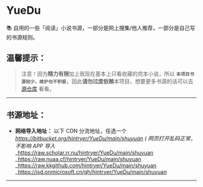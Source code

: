 # YueDu
📚 自用的一些「阅读」小说书源，一部分是网上搜集/他人推荐，一部分是自己写的书源规则。  

## 温馨提示：
> 注意！因为**精力有限**加上我现在基本上只看收藏的完本小说，所以 **`本项目书源较少，维护也不积极`**，因此**请勿过度依赖**本项目，想要更多书源的话可以去 [源仓库](https://www.yckceo.com/yuedu/shuyuan) 看看。

****
## 书源地址：

- **网络导入地址：** 以下 CDN 分流地址，任选一个  
_https://bitbucket.org/hintryer/YueDu/main/shuyuan ( 网页打开乱码正常，不影响 APP 导入_  
_https://raw.scholar.rr.nu/hintryer/YueDu/main/shuyuan
_https://raw.nuaa.cf/hintryer/YueDu/main/shuyuan  
_https://raw.kkgithub.com/hintryer/YueDu/main/shuyuan  
_https://jsd.onmicrosoft.cn/gh/hintryer/YueDu/main/shuyuan  


****

